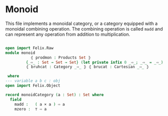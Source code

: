 # Monoid

This file implements a monoidal category, or a category equipped with a monoidal combining operation.
The combining operation is called `madd` and can represent any operation from addition to multiplication.

```agda

open import Felix.Raw
module monoid
           ⦃ prodmon : Products Set ⦄
         {_⇨_ : Set → Set → Set} (let private infix 0 _⇨_; _⇨_ = _⇨_)
         ⦃ bruhcat : Category _⇨_ ⦄ ⦃ brucat : Cartesian _⇨_ ⦄

 where
--- variable a b c : obj
open import Felix.Object

record monoidCategory (a : Set) : Set where
  field
    madd :   ( a × a ) ⇨ a
    mzero :  ⊤ ⇨ a

```
